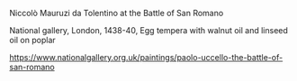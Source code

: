 
Niccolò Mauruzi da Tolentino at the Battle of San Romano

National gallery, London, 1438-40, Egg tempera with walnut oil and linseed oil on poplar

https://www.nationalgallery.org.uk/paintings/paolo-uccello-the-battle-of-san-romano
